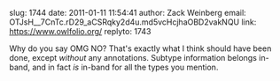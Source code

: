 slug:    1744
date:    2011-01-11 11:54:41
author:  Zack Weinberg
email:   OTJsH__7CnTc.rD29_aCSRqky2d4u.md5vcHcjhaOBD2vakNQU
link:     https://www.owlfolio.org/
replyto: 1743

Why do you say OMG NO? That's exactly what I think should have been
done, except <i>without</i> any annotations.  Subtype information
belongs in-band, and in fact <i>is</i> in-band for all the types you
mention.
